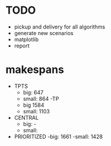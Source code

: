 # TODO
- pickup and delivery for all algorithms
- generate new scenarios
- matplotlib
- report

# makespans
- TPTS
    - big:      647 
    - small:    864 
-TP
    - big       1584
    - small:    1103
- CENTRAL
    - big:  -
    - small:    
- PRIORITIZED
    -big:       1661
    -small:     1428

